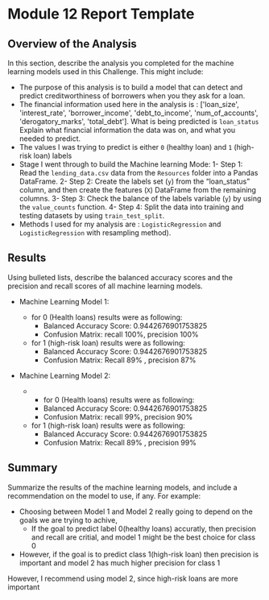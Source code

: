 # Module 12 Report Template

## Overview of the Analysis

In this section, describe the analysis you completed for the machine learning models used in this Challenge. This might include:

* The purpose of this analysis is to build  a model that can detect and predict creditworthiness of borrowers when you they ask for a loan. 
* The financial information used here in the analysis is : ['loan_size', 'interest_rate', 'borrower_income', 'debt_to_income',
       'num_of_accounts', 'derogatory_marks', 'total_debt']. What is being predicted is `loan_status` Explain what financial information the data was on, and what you needed to predict.
* The values I was trying to predict is either `0` (healthy loan) and `1` (high-risk loan) labels
* Stage I went through to build the Machine learning Mode:
  1- Step 1: Read the `lending_data.csv` data from the `Resources` folder into a Pandas DataFrame.
  2- Step 2: Create the labels set (`y`)  from the “loan_status” column, and then create the features (`X`) DataFrame from the remaining columns.
  3- Step 3: Check the balance of the labels variable (`y`) by using the `value_counts` function.
  4- Step 4: Split the data into training and testing datasets by using `train_test_split`.
* Methods I used for my analysis are : `LogisticRegression` and `LogisticRegression` with resampling method).

## Results

Using bulleted lists, describe the balanced accuracy scores and the precision and recall scores of all machine learning models.

* Machine Learning Model 1:
  * for 0 (Health loans) results were as following:
    * Balanced Accuracy Score: 0.9442676901753825
    * Confusion Matrix: recall 100%, precision 100%
  * for 1 (high-risk loan) results were as following:
    * Balanced Accuracy Score: 0.9442676901753825
    * Confusion Matrix: Recall 89% , precision 87%



* Machine Learning Model 2:
  * * for 0 (Health loans) results were as following:
    * Balanced Accuracy Score: 0.9442676901753825
    * Confusion Matrix: recall 99%, precision 90%
  * for 1 (high-risk loan) results were as following:
    * Balanced Accuracy Score: 0.9442676901753825
    * Confusion Matrix: Recall 89% , precision 99%

## Summary

Summarize the results of the machine learning models, and include a recommendation on the model to use, if any. For example:
* Choosing between Model 1 and Model 2 really going to depend on the goals we are trying to achive,
  * If the goal to predict label 0(healthy loans) accuratly, then precision and recall are critial, and model 1 might be the best choice for class 0
* However, if the goal is to predict class 1(high-risk loan) then precision is important and model 2 has much higher precision for class 1

However, I recommend using model 2, since high-risk loans are more important 
